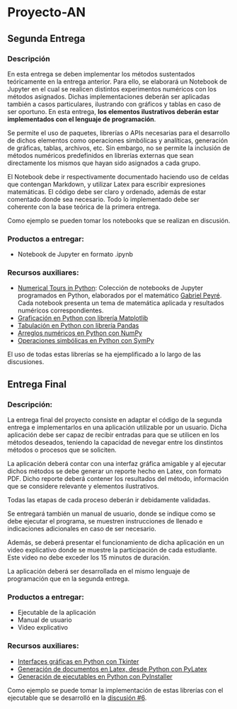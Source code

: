 # Proyecto-AN

## Segunda Entrega

### Descripción

En esta entrega se deben implementar los métodos sustentados teóricamente en la entrega anterior. Para ello, se elaborará un Notebook de Jupyter en el cual se realicen distintos experimentos numéricos con los métodos asignados. Dichas implementaciones deberán ser aplicadas también a casos particulares, ilustrando con gráficos y tablas en caso de ser oportuno. En esta entrega, **los elementos ilustrativos deberán estar implementados con el lenguaje de programación**. 

Se permite el uso de paquetes, librerías o APIs necesarias para el desarrollo de dichos elementos como operaciones simbólicas y analíticas, generación de gráficas, tablas, archivos, etc. 
Sin embargo, no se permite la inclusión de métodos numéricos predefinidos en librerías externas que sean directamente los mismos que hayan sido asignados a cada grupo. 

El Notebook debe ir respectivamente documentado haciendo uso de celdas que contengan Markdown, y utilizar Latex para escribir expresiones matemáticas. El código debe ser claro y ordenado, además de estar comentado donde sea necesario. Todo lo implementado debe ser coherente con la base teórica de la primera entrega. 

Como ejemplo se pueden tomar los notebooks que se realizan en discusión.

### Productos a entregar:

- Notebook de Jupyter en formato .ipynb

### Recursos auxiliares: 

- [Numerical Tours in Python](http://www.numerical-tours.com/python/): Colección de notebooks de Jupyter programados en Python, elaborados por el matemático [Gabriel Peyré](http://www.gpeyre.com). Cada notebook presenta un tema de matemática aplicada y resultados numéricos correspondientes.
- [Graficación en Python con librería Matplotlib](https://matplotlib.org/stable/tutorials/introductory/pyplot.html)
- [Tabulación en Python con librería Pandas](https://pandas.pydata.org/pandas-docs/dev/getting_started/tutorials.html)
- [Arreglos numéricos en Python con NumPy](https://numpy.org/doc/stable/user/quickstart.html)
- [Operaciones simbólicas en Python con SymPy](https://docs.sympy.org/latest/tutorial/index.html)

El uso de todas estas librerías se ha ejemplificado a lo largo de las discusiones.

## Entrega Final 

### Descripción:

La entrega final del proyecto consiste en adaptar el código de la segunda entrega e implementarlos en una aplicación utilizable por un usuario. Dicha aplicación debe ser capaz de recibir entradas para que se utilicen en los métodos deseados, teniendo la capacidad de nevegar entre los dinstintos métodos o procesos que se soliciten.

La aplicación deberá contar con una interfaz gráfica amigable y al ejecutar dichos métodos se debe generar un reporte hecho en Latex, con formato PDF. Dicho reporte deberá contener los resultados del método, información que se considere relevante y elementos ilustrativos. 

Todas las etapas de cada proceso deberán ir debidamente validadas. 

Se entregará también un manual de usuario, donde se indique como se debe ejecutar el programa, se muestren instrucciones de llenado e indicaciones adicionales en caso de ser necesario. 

Además, se deberá presentar el funcionamiento de dicha aplicación en un video explicativo donde se muestre la participación de cada estudiante. Este video no debe exceder los 15 minutos de duración. 

La aplicación deberá ser desarrollada en el mismo lenguaje de programación que en la segunda entrega. 

### Productos a entregar:

- Ejecutable de la aplicación
- Manual de usuario
- Video explicativo

### Recursos auxiliares:

- [Interfaces gráficas en Python con Tkinter](https://docs.python.org/3/library/tkinter.html)
- [Generación de documentos en Latex, desde Python con PyLatex](https://docs.python.org/3/library/tkinter.html)
- [Generación de ejecutables en Python con PyInstaller](https://docs.python.org/3/library/tkinter.html)

Como ejemplo se puede tomar la implementación de estas librerías con el ejecutable que se desarrolló en la [discusión #6](https://drive.google.com/file/d/1Gbf0WlboCOhX78b-zH19kdAABOsshz9d/view?usp=sharing).
